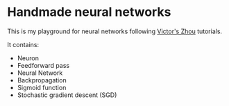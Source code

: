 # Handmade neural networks

This is my playground for neural networks following [Victor's Zhou](https://victorzhou.com/) tutorials.

It contains:
- Neuron
- Feedforward pass
- Neural Network
- Backpropagation
- Sigmoid function
- Stochastic gradient descent (SGD)